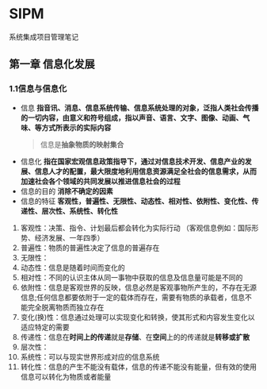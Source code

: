 # SIPM

系统集成项目管理笔记

## 第一章 信息化发展

### 1.1信息与信息化

* 信息
  **指音讯、消息、信息系统传输、信息系统处理的对象，泛指人类社会传播的一切内容，由意义和符号组成，指以声音、语言、文字、图像、动画、气味、等方式所表示的实际内容**
  > 信息是**抽象物质的映射集合**
  >
* 信息化
  **指在国家宏观信息政策指导下，通过对信息技术开发、信息产业的发展、信息人才的配置，最大限度地利用信息资源满足全社会的信息需求，从而加速社会各个领域的共同发展以推进信息社会的过程**
* 信息的目的
  **消除不确定的因素**
* 信息的特征
  **客观性，普遍性、无限性、动态性、相对性、依附性、变化性、传递性、层次性、系统性、转化性**

1. 客观性：决策、指令、计划最后都会转化为实际行动 （客观信息例如：国际形势、经济发展、一年四季）
2. 普遍性：物质的普遍性决定了信息的普遍存在
3. 无限性：
4. 动态性：信息是随着时间而变化的
5. 相对性：不同的认识主体从同一事物中获取的信息及信息量可能是不同的
6. 依附性：信息是客观世界的反映，信息必然是客观事物所产生的，不存在无源信息;任何信息都要依附于一定的载体而存在，需要有物质的承载者，信息不能完全脱离物质而独立存在
7. 变化(换)性：信息通过处理可以实现变化和转换，使其形式和内容发生变化以适应特定的需要
8. 传递性：信息在**时间上的传递**就是**存储**、在**空间**上的的传递就是**转移或扩散**
9. 层次性：
10. 系统性：可以与现实世界形成对应的信息系统
11. 转化性：信息的产生不能没有载体，信息的传递不能没有能量，但有效的使用信息可以转化为物质或者能量

